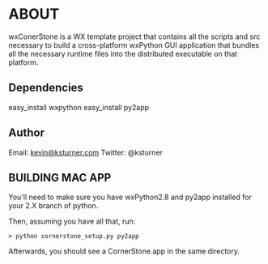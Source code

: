 
ABOUT
=====

wxConerStone is a WX template project that contains all the scripts and src
necessary to build a cross-platform wxPython GUI application that bundles all
the necessary runtime files into the distributed executable on that platform.

Dependencies
------------
easy_install wxpython
easy_install py2app

Author
------
Email: kevin@ksturner.com <Kevin Turner>
Twitter: @ksturner



BUILDING MAC APP
----------------

You'll need to make sure you have wxPython2.8 and py2app installed for your
2.X branch of python.

Then, assuming you have all that, run:

    > python cornerstone_setup.py py2app

Afterwards, you should see a CornerStone.app in the same directory.
